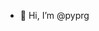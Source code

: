 - 👋 Hi, I’m @pyprg

<!---
pyprg/pyprg is a ✨ special ✨ repository because its `README.md` (this file) appears on your GitHub profile.
You can click the Preview link to take a look at your changes.
--->
